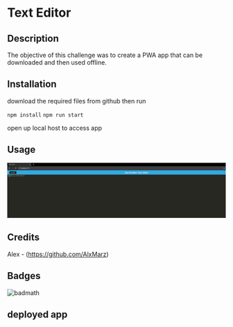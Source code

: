 # Text Editor 

## Description

The objective of this challenge was to create a PWA app that can be downloaded and then used offline. 

## Installation

download the required files from github then run 

`npm install`
`npm run start`

open up local host to access app 

## Usage

![pwa screenshot](<Assets/pwa text editor.JPG>)

## Credits

Alex - (https://github.com/AlxMarz)
## Badges

![badmath](https://img.shields.io/github/languages/top/lernantino/badmath)

## deployed app



